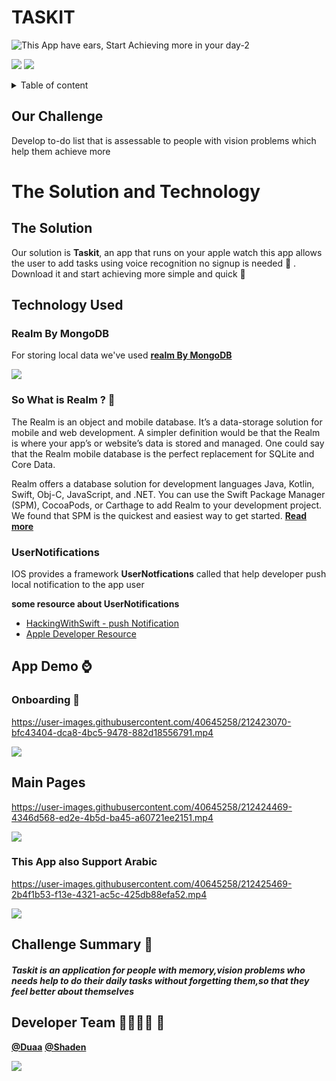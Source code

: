 
# TASKIT
![This App have ears, Start Achieving more in your day-2](https://user-images.githubusercontent.com/116809090/212428022-71267efe-9d16-4b94-b588-4fbfd19c47bf.png)

![](https://img.shields.io/badge/-Swiftui-red)
![](https://img.shields.io/badge/-WatchOS-black)


 
<details>  ### <summary> Table of content </summary>
           <p> 1.Our Challenge </p>
           <p> 2.The Solution and Technology </p> 
           <p> 3.look at **Taskit** </p>
           <p> 4.Challenge Summary </p>
           <p> 5.Developer Team </p> </details>
 
         


## Our Challenge 
Develop  to-do list that is assessable to people with vision problems which help them achieve more 

# The Solution and Technology
## The Solution
 Our solution is **Taskit**, an app that runs on your apple watch
this app allows the user to add tasks using voice recognition
no signup is needed 🥳 . Download it and start achieving more
simple and quick 👏

## Technology Used
### Realm By MongoDB
  
For storing local data we've used   [**realm By MongoDB**](https://realm.io"realm  "Heading link")

![](https://user-images.githubusercontent.com/40645258/212418385-10f9198d-00df-45a2-ae30-35a9cf0f1a80.png)

### So What is Realm ? 🤔
The Realm is an object and mobile database. It’s a data-storage solution for mobile and web development. A simpler definition would be that the Realm is where your app’s or website’s data is stored and managed. One could say that the Realm mobile database is the perfect replacement for SQLite and Core Data.

Realm offers a database solution for development languages Java, Kotlin, Swift, Obj-C, JavaScript, and .NET. You can use the Swift Package Manager (SPM), CocoaPods, or Carthage to add Realm to your development project. We found that SPM is the quickest and easiest way to get started.
[**Read more**](https://medium.com/excellentweb/an-introduction-to-realm-database-2881f0f8c231)

### UserNotifications
IOS provides a framework **UserNotfications** called that help developer push local notification to the app user


**some resource about UserNotifications**
- [HackingWithSwift - push Notification ](https://www.hackingwithswift.com/books/ios-swiftui/scheduling-local-notifications)
- [Apple Developer Resource](https://developer.apple.com/documentation/usernotifications/scheduling_a_notification_locally_from_your_app) 
## App Demo ⌚️
### Onboarding 🛬

https://user-images.githubusercontent.com/40645258/212423070-bfc43404-dca8-4bc5-9478-882d18556791.mp4

![](https://user-images.githubusercontent.com/40645258/212423874-10051bd8-5c57-421f-a053-f5e315f69277.png)

## Main Pages
https://user-images.githubusercontent.com/40645258/212424469-4346d568-ed2e-4b5d-ba45-a60721ee2151.mp4

![](https://user-images.githubusercontent.com/40645258/212424543-0e268f91-63dd-4a34-ae29-c459e4e514fb.png)

### This App also Support Arabic
https://user-images.githubusercontent.com/40645258/212425469-2b4f1b53-f13e-4321-ac5c-425db88efa52.mp4


![](https://user-images.githubusercontent.com/40645258/212425169-c5063039-49b5-48f7-b03e-8fe5fc98ab04.png)


## Challenge Summary 📝
##### Taskit is an application for people with memory,vision problems who needs help to do their daily tasks without forgetting them,so that they feel better about themselves


## Developer Team 👩‍💻👩‍💻 🍎
[**@Duaa**](https://github.com/duaal)
[**@Shaden**](https://github.com/Shaden03)

![](https://user-images.githubusercontent.com/40645258/212426669-4d1335e8-4a91-4f2b-b349-c13dbb073afd.gif)


